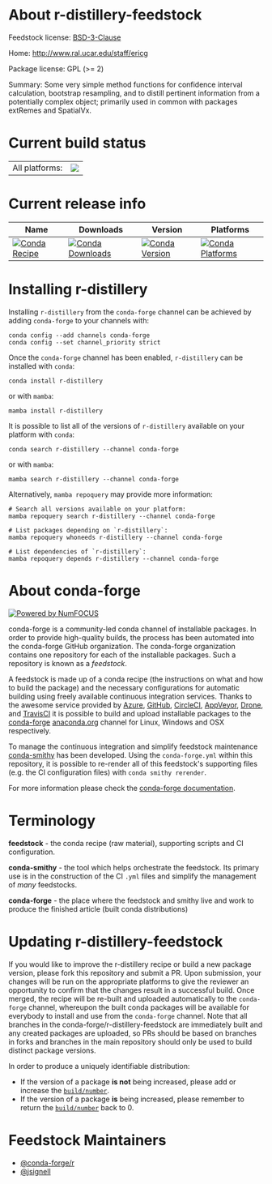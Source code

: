 About r-distillery-feedstock
============================

Feedstock license: [BSD-3-Clause](https://github.com/conda-forge/r-distillery-feedstock/blob/main/LICENSE.txt)

Home: http://www.ral.ucar.edu/staff/ericg

Package license: GPL (>= 2)

Summary: Some very simple method functions for confidence interval calculation, bootstrap resampling, and to distill pertinent information from a potentially complex object; primarily used in common with packages extRemes and SpatialVx.

Current build status
====================


<table><tr><td>All platforms:</td>
    <td>
      <a href="https://dev.azure.com/conda-forge/feedstock-builds/_build/latest?definitionId=1084&branchName=main">
        <img src="https://dev.azure.com/conda-forge/feedstock-builds/_apis/build/status/r-distillery-feedstock?branchName=main">
      </a>
    </td>
  </tr>
</table>

Current release info
====================

| Name | Downloads | Version | Platforms |
| --- | --- | --- | --- |
| [![Conda Recipe](https://img.shields.io/badge/recipe-r--distillery-green.svg)](https://anaconda.org/conda-forge/r-distillery) | [![Conda Downloads](https://img.shields.io/conda/dn/conda-forge/r-distillery.svg)](https://anaconda.org/conda-forge/r-distillery) | [![Conda Version](https://img.shields.io/conda/vn/conda-forge/r-distillery.svg)](https://anaconda.org/conda-forge/r-distillery) | [![Conda Platforms](https://img.shields.io/conda/pn/conda-forge/r-distillery.svg)](https://anaconda.org/conda-forge/r-distillery) |

Installing r-distillery
=======================

Installing `r-distillery` from the `conda-forge` channel can be achieved by adding `conda-forge` to your channels with:

```
conda config --add channels conda-forge
conda config --set channel_priority strict
```

Once the `conda-forge` channel has been enabled, `r-distillery` can be installed with `conda`:

```
conda install r-distillery
```

or with `mamba`:

```
mamba install r-distillery
```

It is possible to list all of the versions of `r-distillery` available on your platform with `conda`:

```
conda search r-distillery --channel conda-forge
```

or with `mamba`:

```
mamba search r-distillery --channel conda-forge
```

Alternatively, `mamba repoquery` may provide more information:

```
# Search all versions available on your platform:
mamba repoquery search r-distillery --channel conda-forge

# List packages depending on `r-distillery`:
mamba repoquery whoneeds r-distillery --channel conda-forge

# List dependencies of `r-distillery`:
mamba repoquery depends r-distillery --channel conda-forge
```


About conda-forge
=================

[![Powered by
NumFOCUS](https://img.shields.io/badge/powered%20by-NumFOCUS-orange.svg?style=flat&colorA=E1523D&colorB=007D8A)](https://numfocus.org)

conda-forge is a community-led conda channel of installable packages.
In order to provide high-quality builds, the process has been automated into the
conda-forge GitHub organization. The conda-forge organization contains one repository
for each of the installable packages. Such a repository is known as a *feedstock*.

A feedstock is made up of a conda recipe (the instructions on what and how to build
the package) and the necessary configurations for automatic building using freely
available continuous integration services. Thanks to the awesome service provided by
[Azure](https://azure.microsoft.com/en-us/services/devops/), [GitHub](https://github.com/),
[CircleCI](https://circleci.com/), [AppVeyor](https://www.appveyor.com/),
[Drone](https://cloud.drone.io/welcome), and [TravisCI](https://travis-ci.com/)
it is possible to build and upload installable packages to the
[conda-forge](https://anaconda.org/conda-forge) [anaconda.org](https://anaconda.org/)
channel for Linux, Windows and OSX respectively.

To manage the continuous integration and simplify feedstock maintenance
[conda-smithy](https://github.com/conda-forge/conda-smithy) has been developed.
Using the ``conda-forge.yml`` within this repository, it is possible to re-render all of
this feedstock's supporting files (e.g. the CI configuration files) with ``conda smithy rerender``.

For more information please check the [conda-forge documentation](https://conda-forge.org/docs/).

Terminology
===========

**feedstock** - the conda recipe (raw material), supporting scripts and CI configuration.

**conda-smithy** - the tool which helps orchestrate the feedstock.
                   Its primary use is in the construction of the CI ``.yml`` files
                   and simplify the management of *many* feedstocks.

**conda-forge** - the place where the feedstock and smithy live and work to
                  produce the finished article (built conda distributions)


Updating r-distillery-feedstock
===============================

If you would like to improve the r-distillery recipe or build a new
package version, please fork this repository and submit a PR. Upon submission,
your changes will be run on the appropriate platforms to give the reviewer an
opportunity to confirm that the changes result in a successful build. Once
merged, the recipe will be re-built and uploaded automatically to the
`conda-forge` channel, whereupon the built conda packages will be available for
everybody to install and use from the `conda-forge` channel.
Note that all branches in the conda-forge/r-distillery-feedstock are
immediately built and any created packages are uploaded, so PRs should be based
on branches in forks and branches in the main repository should only be used to
build distinct package versions.

In order to produce a uniquely identifiable distribution:
 * If the version of a package **is not** being increased, please add or increase
   the [``build/number``](https://docs.conda.io/projects/conda-build/en/latest/resources/define-metadata.html#build-number-and-string).
 * If the version of a package **is** being increased, please remember to return
   the [``build/number``](https://docs.conda.io/projects/conda-build/en/latest/resources/define-metadata.html#build-number-and-string)
   back to 0.

Feedstock Maintainers
=====================

* [@conda-forge/r](https://github.com/conda-forge/r/)
* [@jsignell](https://github.com/jsignell/)

